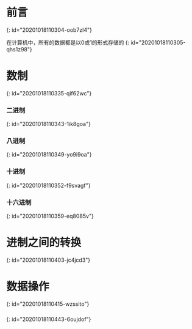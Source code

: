 # 前言
{: id="20201018110304-oob7zl4"}

在计算机中，所有的数据都是以0或1的形式存储的
{: id="20201018110305-qhs1z98"}

# 数制
{: id="20201018110335-qif62wc"}

### 二进制
{: id="20201018110343-1ik8goa"}

### 八进制
{: id="20201018110349-yo9i9oa"}

### 十进制
{: id="20201018110352-f9svagf"}

### 十六进制
{: id="20201018110359-eq8085v"}

# 进制之间的转换
{: id="20201018110403-jc4jcd3"}

# 数据操作
{: id="20201018110415-wzssito"}

###
{: id="20201018110443-6oujdof"}
